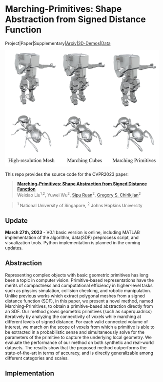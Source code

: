 # Marching-Primitives: Shape Abstraction from Signed Distance Function
Project|Paper|Supplementary|[Arxiv](https://arxiv.org/abs/2303.13190)|[3D-Demos](/MATLAB/examples)|[Data](/MATLAB/data)

<img src="/MATLAB/examples/example.jpg" alt="example" width="600"/>

This repo provides the source code for the CVPR2023 paper:
> [**Marching-Primitives: Shape Abstraction from Signed Distance Function**](https://arxiv.org/abs/2303.13190 "ArXiv version of the paper.")  
> Weixiao Liu<sup>1,2</sup>, Yuwei Wu<sup>2</sup>, [Sipu Ruan](https://ruansp.github.io/)<sup>2</sup>, [Gregory S. Chirikjian](https://cde.nus.edu.sg/me/staff/chirikjian-gregory-s/)<sup>2</sup>

> <sup>1</sup> National University of Singapore, <sup>2</sup> Johns Hopkins University

## Update
**March 27th, 2023** - V0.1 basic version is online, including MATLAB implementation of the algorithm, data(SDF) preprocess script, and visualization tools.
Python implementation is planned in the coming updates.

## Abstraction
Representing complex objects with basic geometric primitives has long been a topic in computer vision. Primitive-based representations have the merits of compactness and computational efficiency in higher-level tasks such as physics simulation, collision checking, and robotic manipulation. Unlike previous works which extract polygonal meshes from a signed distance function (SDF), in this paper, we present a novel method, named Marching-Primitives, to obtain a primitive-based abstraction directly from an SDF. Our method grows geometric primitives (such as superquadrics) iteratively by analyzing the connectivity of voxels while marching at different levels of signed distance. For each valid connected volume of interest, we march on the scope of voxels from which a primitive is able to be extracted in a probabilistic sense and simultaneously solve for the parameters of the primitive to capture the underlying local geometry. We evaluate the performance of our method on both synthetic and real-world datasets. The results show that the proposed method outperforms the state-of-the-art in terms of accuracy, and is directly generalizable among different categories and scales.

## Implementation

